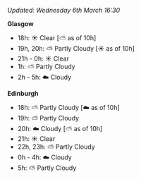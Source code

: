 *Updated: Wednesday 6th March 16:30*

**Glasgow**

* 18h: :sunny: Clear [:partly_sunny: as of 10h]
* 19h, 20h: :partly_sunny: Partly Cloudy [:sunny: as of 10h]
* 21h - 0h: :sunny: Clear
* 1h: :partly_sunny: Partly Cloudy
* 2h - 5h: :cloud: Cloudy

**Edinburgh**

* 18h: :partly_sunny: Partly Cloudy [:cloud: as of 10h]
* 19h: :partly_sunny: Partly Cloudy
* 20h: :cloud: Cloudy [:partly_sunny: as of 10h]
* 21h: :sunny: Clear
* 22h, 23h: :partly_sunny: Partly Cloudy
* 0h - 4h: :cloud: Cloudy
* 5h: :partly_sunny: Partly Cloudy
